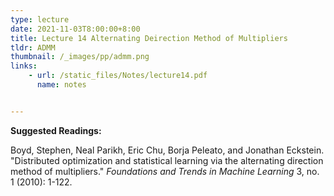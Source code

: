```yaml
---
type: lecture
date: 2021-11-03T8:00:00+8:00
title: Lecture 14 Alternating Deirection Method of Multipliers
tldr: ADMM
thumbnail: /_images/pp/admm.png
links: 
    - url: /static_files/Notes/lecture14.pdf
      name: notes


---
```


**Suggested Readings:**

Boyd, Stephen, Neal Parikh, Eric Chu, Borja Peleato, and Jonathan Eckstein. "Distributed optimization and statistical learning via the alternating direction method of multipliers." *Foundations and Trends in Machine Learning* 3, no. 1 (2010): 1-122.

